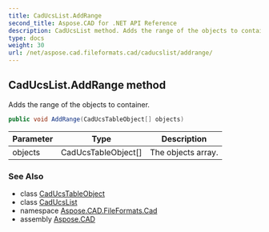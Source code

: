 ```yaml
---
title: CadUcsList.AddRange
second_title: Aspose.CAD for .NET API Reference
description: CadUcsList method. Adds the range of the objects to container
type: docs
weight: 30
url: /net/aspose.cad.fileformats.cad/caducslist/addrange/
---
```

## CadUcsList.AddRange method

Adds the range of the objects to container.

```csharp
public void AddRange(CadUcsTableObject[] objects)
```

| Parameter | Type | Description |
| --- | --- | --- |
| objects | CadUcsTableObject[] | The objects array. |

### See Also

* class [CadUcsTableObject](../../../aspose.cad.fileformats.cad.cadtables/caducstableobject/)
* class [CadUcsList](../)
* namespace [Aspose.CAD.FileFormats.Cad](../../caducslist/)
* assembly [Aspose.CAD](../../../)


